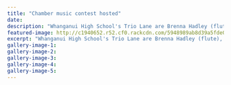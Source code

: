 ```yaml
---
title: "Chamber music contest hosted"
date: 
description: "Whanganui High School's Trio Lane are Brenna Hadley (flute), Oscar Zhang (piano) and Cypress Kani-Hurinui (voice) at NZ Community Trust Chamber Music Contest held at Wanganui Collegiate School..."
featured-image: http://c1940652.r52.cf0.rackcdn.com/5948989ab8d39a5fde000092/Chamber-Music-Trio-Lane-midweek-14-June.jpg
excerpt: "Whanganui High School's Trio Lane are Brenna Hadley (flute), Oscar Zhang (piano) and Cypress Kani-Hurinui (voice) at NZ Community Trust Chamber Music Contest held at Wanganui Collegiate School."
gallery-image-1: 
gallery-image-2: 
gallery-image-3: 
gallery-image-4: 
gallery-image-5: 
---
```

